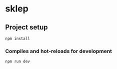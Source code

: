 # sklep

## Project setup

```
npm install
```

### Compiles and hot-reloads for development

```
npm run dev
```
